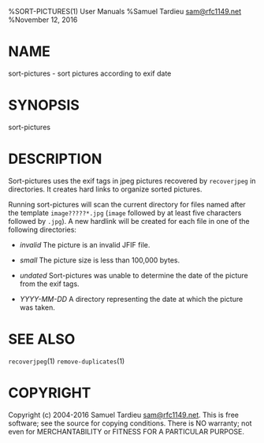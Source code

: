 %SORT-PICTURES(1) User Manuals
%Samuel Tardieu <sam@rfc1149.net>
%November 12, 2016

# NAME

sort-pictures - sort pictures according to exif date

# SYNOPSIS

sort-pictures

# DESCRIPTION

Sort-pictures
uses the exif tags in jpeg pictures recovered by `recoverjpeg` in
directories. It creates hard links to organize sorted pictures.

Running sort-pictures will scan the current directory for files
named after the template `image?????*.jpg` (`image` followed
by at least five characters followed by `.jpg`). A new hardlink will be
created for each file in one of the following directories:

- *invalid*
The picture is an invalid JFIF file.

- *small*
The picture size is less than 100,000 bytes.

- *undated*
Sort-pictures was unable to determine the date of the picture from
the exif tags.

- *YYYY-MM-DD*
A directory representing the date at which the picture was taken.

# SEE ALSO

`recoverjpeg`(1) `remove-duplicates`(1)

# COPYRIGHT

Copyright (c) 2004-2016 Samuel Tardieu <sam@rfc1149.net>.
This is free software; see the source for copying conditions. There is
NO warranty; not even for MERCHANTABILITY or FITNESS FOR A PARTICULAR
PURPOSE.

